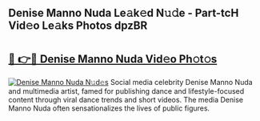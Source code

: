 ## Denise Manno Nuda Le𝚊k𝚎d N𝚞𝚍e - Part-tcH Vid𝚎o Le𝚊ks Photos dpzBR

# <h2><a href="http://fbbke63.evod.top/?m=Denise+Manno+Nuda">🔗 👉🔴 Denise Manno Nuda Vid𝚎o Ph𝚘t𝚘s</a></h2>

[![Denise Manno Nuda N𝚞d𝚎s](https://i.imgur.com/8V9OHl7.gif)](http://fbbke63.evod.top/?m=Denise+Manno+Nuda)
Social media celebrity Denise Manno Nuda and multimedia artist, famed for publishing dance and lifestyle-focused content through viral dance trends and short videos. The media Denise Manno Nuda often sensationalizes the lives of public figures. 
